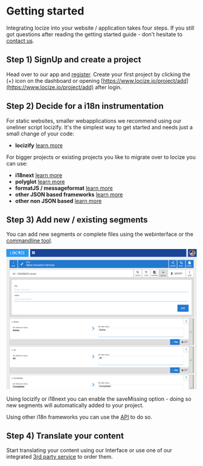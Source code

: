 # Getting started

Integrating locize into your website / application takes four steps. If you still got questions after reading the getting started guide - don't hesitate to [contact us](mailto:support@locize.com).

## Step 1) SignUp and create a project

Head over to our app and [register](https://www.locize.io/register). Create your first project by clicking the (+) icon on the dashboard or opening [https://www.locize.io/project/add](https://www.locize.io/project/add) after login.

## Step 2) Decide for a i18n instrumentation

For static websites, smaller webapplications we recommend using our oneliner script locizify. It's the simplest way to get started and needs just a small change of your code:

- **locizify** [learn more](/integration-locizify.md)

For bigger projects or existing projects you like to migrate over to locize you can use:

- **i18next** [learn more](/integration-i18next.md)
- **polyglot** [learn more](/integration-polyglot.md)
- **formatJS / messageformat** [learn more](/integration-formatjs.md)
- **other JSON based frameworks** [learn more](/api.md)
- **other non JSON based** [learn more](/using-with-xliff-gettext.md)



## Step 3) Add new / existing segments

You can add new segments or complete files using the webinterface or the [commandline tool](https://github.com/locize/locize-cli).

![](/assets/addUI.png)

Using locizify or i18next you can enable the saveMissing option - doing so new segments will automatically added to your project.

Using other i18n frameworks you can use the [API](/api.md "API") to do so.

## Step 4) Translate your content

Start translating your content using our Interface or use one of our integrated [3rd party service](/services.md) to order them.